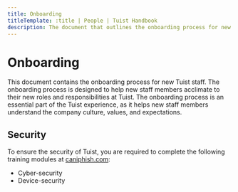 ```yaml
---
title: Onboarding
titleTemplate: :title | People | Tuist Handbook
description: The document that outlines the onboarding process for new Tuist staff.
---
```


# Onboarding

This document contains the onboarding process for new Tuist staff. The onboarding process is designed to help new staff members acclimate to their new roles and responsibilities at Tuist. The onboarding process is an essential part of the Tuist experience, as it helps new staff members understand the company culture, values, and expectations.

## Security

To ensure the security of Tuist, you are required to complete the following training modules at [caniphish.com](https://caniphish.com/):
- Cyber-security
- Device-security
